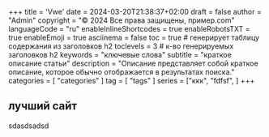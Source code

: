 +++
title = 'Vwe'
date = 2024-03-20T21:38:37+02:00
draft = false
author = "Admin"
copyright = "© 2024 Все права защищены, пример.com"
languageCode = "ru"
enableInlineShortcodes = true
enableRobotsTXT = true
enableEmoji = true
asciinema = false
toc = true # генерирует таблицу содержания из заголовков h2
toclevels = 3 # к-во генерируемых заголовков h2
keywords = "ключевые слова"
subtitle = "краткое описание статьи"
description = "Описание представляет собой краткое описание, которое обычно отображается в результатах поиска."
categories = [ "categories" ]
tag = [ "tags" ]
series = ["ккк", "fdfsf", ]
+++


## лучший сайт

sdasdsadsd